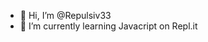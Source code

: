 - 👋 Hi, I’m @Repulsiv33
- 🌱 I’m currently learning Javacript on Repl.it


<!---
Repulsiv33/Repulsiv33 is a ✨ special ✨ repository because its `README.md` (this file) appears on your GitHub profile.
You can click the Preview link to take a look at your changes.
--->
